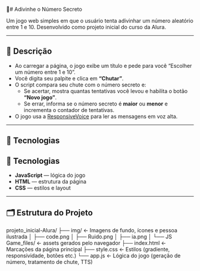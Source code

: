 🤔# Adivinhe o Número Secreto

Um jogo web simples em que o usuário tenta adivinhar um número aleatório entre 1 e 10. Desenvolvido como projeto inicial do curso da Alura.

---

## 📖 Descrição

- Ao carregar a página, o jogo exibe um título e pede para você “Escolher um número entre 1 e 10”.  
- Você digita seu palpite e clica em **“Chutar”**.  
- O script compara seu chute com o número secreto e:
  - Se acertar, mostra quantas tentativas você levou e habilita o botão **“Novo jogo”**.
  - Se errar, informa se o número secreto é **maior** ou **menor** e incrementa o contador de tentativas.  
- O jogo usa a [ResponsiveVoice](https://responsivevoice.org/) para ler as mensagens em voz alta.

---

## 🚀 Tecnologias

## 🚀 Tecnologias

- **JavaScript** — lógica do jogo  
- **HTML** — estrutura da página  
- **CSS** — estilos e layout

---

## 🗂️ Estrutura do Projeto

projeto_inicial-Alura/
├── img/ ← Imagens de fundo, ícones e pessoa ilustrada
│ ├── code.png
│ ├── Ruido.png
│ ├── ia.png
│ └── JS Game_files/ ← assets gerados pelo navegador
├── index.html ← Marcações da página principal
├── style.css ← Estilos (gradiente, responsividade, botões etc.)
└── app.js ← Lógica do jogo (geração de número, tratamento de chute, TTS)
